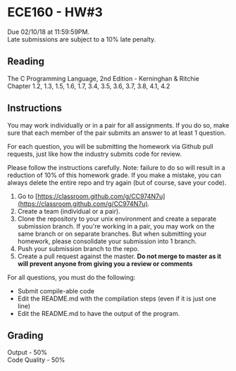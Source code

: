 # ECE160 - HW#3

Due 02/10/18 at 11:59:59PM.  
Late submissions are subject to a 10% late penalty.

## Reading
The C Programming Language, 2nd Edition - Kerninghan & Ritchie  
Chapter 1.2, 1.3, 1.5, 1.6, 1.7, 3.4, 3.5, 3.6, 3.7, 3.8, 4.1, 4.2

## Instructions

You may work individually or in a pair for all assignments. If you do so, make sure that each member of the pair submits an answer to at least 1 question.

For each question, you will be submitting the homework via Github pull requests, just like how the industry submits code for review. 

Please follow the instructions carefully. Note: failure to do so will result in a reduction of 10% of this homework grade. If you make a mistake, you can always delete the entire repo and try again (but of course, save your code).  
1. Go to [https://classroom.github.com/g/CC974N7u](https://classroom.github.com/g/CC974N7u).  
2. Create a team (individual or a pair).  
3. Clone the repository to your unix environment and create a separate submission branch. If you're working in a pair, you may work on the same branch or on separate branches. But when submitting your homework, please consolidate your submission into 1 branch.
4. Push your submission branch to the repo.
5. Create a pull request against the master. **Do not merge to master as it will prevent anyone from giving you a review or comments**

For all questions, you must do the following:
* Submit compile-able code
* Edit the README.md with the compilation steps (even if it is just one line)
* Edit the README.md to have the output of the program.

## Grading

Output - 50%  
Code Quality - 50%
